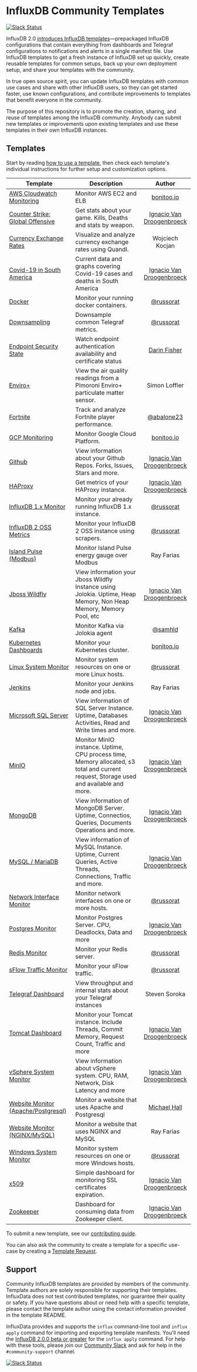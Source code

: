 # InfluxDB Community Templates

[![Slack Status](https://img.shields.io/badge/slack-join_chat-white.svg?logo=slack&style=social)](https://www.influxdata.com/slack)

InfluxDB 2.0 [introduces InfluxDB templates](https://www.influxdata.com/blog/introducing-community-influxdb-templates/)&mdash;prepackaged InfluxDB configurations that contain everything from dashboards and Telegraf configurations to notifications and alerts in a single manifest file. Use InfluxDB templates to get a fresh instance of InfluxDB set up quickly, create reusable templates for common setups, back up your own deployment setup, and share your templates with the community.

In true open source spirit, you can update InfluxDB templates with common use cases and share with other InfluxDB users, so they can get started faster, use known configurations, and contribute improvements to templates that benefit everyone in the community.

The purpose of this repository is to promote the creation, sharing, and reuse of templates among the InfluxDB community. Anybody can submit new templates or improvements upon existing templates and use these templates in their own InfluxDB instances.

## Templates

Start by reading [how to use a template](docs/use_a_template.md), then check each template's individual instructions for further setup and customization options.

| Template             | Description | Author |
|----------------------|-------------|:------:|
| [AWS Cloudwatch Monitoring](aws_cloudwatch/) | Monitor AWS EC2 and ELB | [bonitoo.io](.) |
| [Counter Strike: Global Offensive](csgo/) | Get stats about your game. Kills, Deaths and stats by weapon. | [Ignacio Van Droogenbroeck](https://github.com/xe-nvdk) |
| [Currency Exchange Rates](currency_exchange_rates/) | Visualize and analyze currency exchange rates using Quandl. | Wojciech Kocjan |
| [Covid-19 in South America](InfluxDBv2_Covid19_SouthAmerica/) | Current data and graphs covering Covid-19 cases and deaths in South America | [Ignacio Van Droogenbroeck](https://github.com/xe-nvdk) |
| [Docker](docker/) | Monitor your running docker containers. | [@russorat](https://github.com/russorat) |
| [Downsampling](downsampling/) | Downsample common Telegraf metrics. | [@russorat](https://github.com/russorat) |
| [Endpoint Security State](endpoint-security-state/) | Watch endpoint authentication availability and certificate status | [Darin Fisher](https://github.com/darinfisher) |
| [Enviro+](enviro_plus/) | View the air quality readings from a Pimoroni Enviro+ particulate matter sensor. | Simon Loffler |
| [Fortnite](fortnite/) | Track and analyze Fortnite player performance. | [@abalone23](https://github.com/abalone23) |
| [GCP Monitoring](gcp_monitoring/) | Monitor Google Cloud Platform.  | [bonitoo.io](.) |
| [Github](github/) | View information about your Github Repos. Forks, Issues, Stars and more. | [Ignacio Van Droogenbroeck](https://github.com/xe-nvdk) |
| [HAProxy](haproxy/) | Get metrics of your HAProxy instance. | [Ignacio Van Droogenbroeck](https://github.com/xe-nvdk) |
| [InfluxDB 1.x Monitor](monitoring_influxdb_1.x/) | Monitor your already running InfluxDB 1.x instance. | [@russorat](https://github.com/russorat) |
| [InfluxDB 2 OSS Metrics](influxdb2_oss_metrics/) | Monitor your InfluxDB 2 OSS instance using scrapers. | [@russorat](https://github.com/russorat) |
| [Island Pulse (Modbus)](modbus/) | Monitor Island Pulse energy gauge over Modbus | Ray Farias |
| [Jboss Wildfly](jboss_wildfly/) | View information your Jboss Wildfly Instance using Jolokia. Uptime, Heap Memory, Non Heap Memory, Memory Pool, etc | [Ignacio Van Droogenbroeck](https://github.com/xe-nvdk) |
| [Kafka](kafka/) | Monitor Kafka via Jolokia agent | [@samhld](https:/github.com/samhld)
| [Kubernetes Dashboards](k8s/) | Monitor your Kubernetes cluster. | [bonitoo.io](.) |
| [Linux System Monitor](linux_system/) | Monitor system resources on one or more Linux hosts. | [@russorat](https://github.com/russorat) |
| [Jenkins](jenkins/) | Monitor your Jenkins node and jobs. | Ray Farias |
| [Microsoft SQL Server](mssql/) | View information of SQL Server Instance. Uptime, Databases Activities, Read and Write times and more. | [Ignacio Van Droogenbroeck](https://github.com/xe-nvdk) |
| [MinIO](minio/) | Monitor MinIO instance. Uptime, CPU process time, Memory allocated, s3 total and current request, Storage used and available and more. | [Ignacio Van Droogenbroeck](https://github.com/xe-nvdk) | 
| [MongoDB](mongodb/) | View information of MongoDB Server. Uptime, Connectios, Queries, Documents Operations and more. | [Ignacio Van Droogenbroeck](https://github.com/xe-nvdk) |
| [MySQL / MariaDB](mysql_mariadb/) | View information of MySQL Instance. Uptime, Current Queries, Active Threads, Connections, Traffic and more. | [Ignacio Van Droogenbroeck](https://github.com/xe-nvdk) |
| [Network Interface Monitor](network_interface_performance/) | Monitor network interfaces on one or more hosts. | [@russorat](https://github.com/russorat) |
| [Postgres Monitor](postgresql/) | Monitor Postgres Server. CPU, Deadlocks, Data and more | [Ignacio Van Droogenbroeck](https://github.com/xe-nvdk) |
| [Redis Monitor](redis/) | Monitor your Redis server. | [@russorat](https://github.com/russorat) |
| [sFlow Traffic Monitor](sflow/) | Monitor your sFlow traffic. | [@russorat](https://github.com/russorat) |
| [Telegraf Dashboard](telegraf/) | View throughput and internal stats about your Telegraf instances | Steven Soroka |
| [Tomcat Dashboard](tomcat/) | Monitor your Tomcat instance. Include Threads, Commit Memory, Request Count, Traffic and more | [Ignacio Van Droogenbroeck](https://github.com/xe-nvdk) |
| [vSphere System Monitor](vsphere/) | View information about vSphere system. CPU, RAM, Network, Disk Latency and more | [Ignacio Van Droogenbroeck](https://github.com/xe-nvdk) |
| [Website Monitor (Apache/Postgresql)](apache_postgresql/) | Monitor a website that uses Apache and Postgresql | [Michael Hall](https://github.com/mhall119) |
| [Website Monitor (NGINX/MySQL)](nginx_mysql/) | Monitor a website that uses NGINX and MySQL | Ray Farias |
| [Windows System Monitor](windows_system/) | Monitor system resources on one or more Windows hosts. | [@russorat](https://github.com/russorat) |
| [x509](x509/) | Simple dashboard for monitoring SSL certificates expiration. | [Ignacio Van Droogenbroeck](https://github.com/xe-nvdk) |
| [Zookeeper](zookeeper/) | Dashboard for consuming data from Zookeeper client. | [Ignacio Van Droogenbroeck](https://github.com/xe-nvdk) |

To submit a new template, see our [contributing guide](docs/submit_a_template.md).

You can also ask the community to create a template for a specific use-case by creating a [Template Request](https://github.com/influxdata/community-templates/issues/new?template=template-request.md&labels=Template+Request).


## Support

Community InfluxDB templates are provided by members of the community. Template authors are solely responsible for supporting their templates. InfluxData does not test contributed templates, nor guarantee their quality or safety. If you have questions about or need help with a specific template, please contact the template author using the contact information provided in the template README.

InfluxData provides and supports the `influx` command-line tool and `influx apply` command for importing and exporting template manifests. You'll need the [InfluxDB 2.0.0 beta or greater](https://portal.influxdata.com/downloads/) for the `influx apply` command. For help with these tools, please join our [Community Slack](https://influxdata.com/slack) and ask for help in the `#community-support` channel.

[![Slack Status](https://img.shields.io/badge/slack-join_chat-white.svg?logo=slack&style=social)](https://www.influxdata.com/slack)
